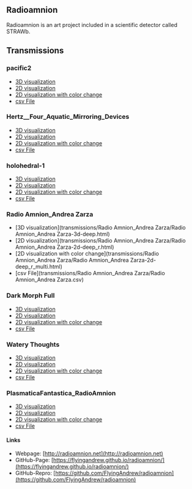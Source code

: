 ## Radioamnion

Radioamnion is an art project included in a scientific detector called STRAWb.

## Transmissions
### pacific2
- [3D visualization](transmissions/pacific2/pacific2-3d-deep.html)
- [2D visualization](transmissions/pacific2/pacific2-2d-deep_r.html)
- [2D visualization with color change](transmissions/pacific2/pacific2-2d-deep_r_multi.html)
- [csv File](transmissions/pacific2/pacific2.csv)

### Hertz__Four_Aquatic_Mirroring_Devices
- [3D visualization](transmissions/Hertz__Four_Aquatic_Mirroring_Devices/Hertz__Four_Aquatic_Mirroring_Devices-3d-deep.html)
- [2D visualization](transmissions/Hertz__Four_Aquatic_Mirroring_Devices/Hertz__Four_Aquatic_Mirroring_Devices-2d-deep_r.html)
- [2D visualization with color change](transmissions/Hertz__Four_Aquatic_Mirroring_Devices/Hertz__Four_Aquatic_Mirroring_Devices-2d-deep_r_multi.html)
- [csv File](transmissions/Hertz__Four_Aquatic_Mirroring_Devices/Hertz__Four_Aquatic_Mirroring_Devices.csv)

### holohedral-1
- [3D visualization](transmissions/holohedral-1/holohedral-1-3d-deep.html)
- [2D visualization](transmissions/holohedral-1/holohedral-1-2d-deep_r.html)
- [2D visualization with color change](transmissions/holohedral-1/holohedral-1-2d-deep_r_multi.html)
- [csv File](transmissions/holohedral-1/holohedral-1.csv)

### Radio Amnion_Andrea Zarza
- [3D visualization](transmissions/Radio Amnion_Andrea Zarza/Radio Amnion_Andrea Zarza-3d-deep.html)
- [2D visualization](transmissions/Radio Amnion_Andrea Zarza/Radio Amnion_Andrea Zarza-2d-deep_r.html)
- [2D visualization with color change](transmissions/Radio Amnion_Andrea Zarza/Radio Amnion_Andrea Zarza-2d-deep_r_multi.html)
- [csv File](transmissions/Radio Amnion_Andrea Zarza/Radio Amnion_Andrea Zarza.csv)

### Dark Morph Full
- [3D visualization](transmissions/DarkMorph_Full/DarkMorph_Full-3d-deep.html)
- [2D visualization](transmissions/DarkMorph_Full/DarkMorph_Full-2d-deep_r.html)
- [2D visualization with color change](transmissions/DarkMorph_Full/DarkMorph_Full-2d-deep_r_multi.html)
- [csv File](transmissions/DarkMorph_Full/DarkMorph_Full.csv)

### Watery Thoughts
- [3D visualization](transmissions/watery_thoughts/watery_thoughts-3d-deep.html)
- [2D visualization](transmissions/watery_thoughts/watery_thoughts-2d-deep_r.html)
- [2D visualization with color change](transmissions/watery_thoughts/watery_thoughts-2d-deep_r_multi.html)
- [csv File](transmissions/watery_thoughts/watery_thoughts.csv)

### PlasmaticaFantastica_RadioAmnion
- [3D visualization](transmissions/PlasmaticaFantastica_RadioAmnion/PlasmaticaFantastica_RadioAmnion-3d-deep.html)
- [2D visualization](transmissions/PlasmaticaFantastica_RadioAmnion/PlasmaticaFantastica_RadioAmnion-2d-deep_r.html)
- [2D visualization with color change](transmissions/PlasmaticaFantastica_RadioAmnion/PlasmaticaFantastica_RadioAmnion-2d-deep_r_multi.html)
- [csv File](transmissions/PlasmaticaFantastica_RadioAmnion/PlasmaticaFantastica_RadioAmnion.csv)

#### Links
- Webpage: [http://radioamnion.net](http://radioamnion.net)
- GitHub-Page: [https://flyingandrew.github.io/radioamnion/](https://flyingandrew.github.io/radioamnion/)
- GitHub-Repro: [https://github.com/FlyingAndrew/radioamnion](https://github.com/FlyingAndrew/radioamnion)



